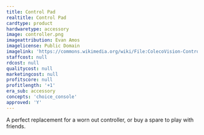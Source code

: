 ```yaml
---
title: Control Pad
realtitle: Control Pad
cardtype: product
hardwaretype: accessory
image: controller.png
imageattribution: Evan Amos
imagelicense: Public Domain
imagelink: 'https://commons.wikimedia.org/wiki/File:ColecoVision-Controller-FR.jpg'
staffcost: null
rdcost: null
qualitycost: null
marketingcost: null
profitscore: null
profitlength: '+1'
era_sub: accessory
concepts: 'choice_console'
approved: 'Y'
---
```


A perfect replacement for a worn out controller, or buy a spare to play with friends.
